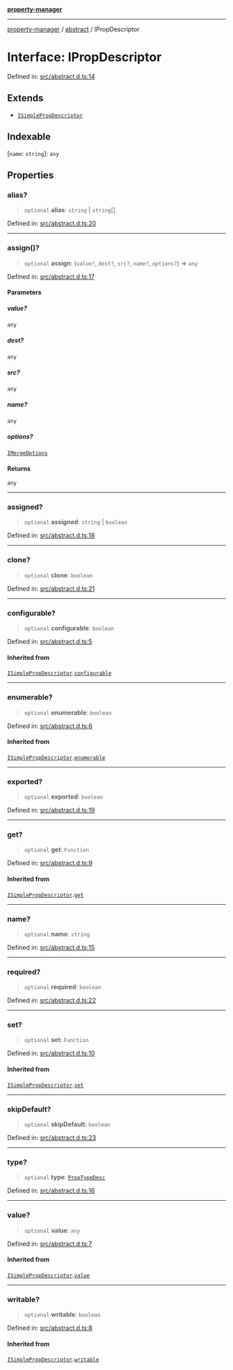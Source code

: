 [**property-manager**](../../README.md)

***

[property-manager](../../modules.md) / [abstract](../README.md) / IPropDescriptor

# Interface: IPropDescriptor

Defined in: [src/abstract.d.ts:14](https://github.com/snowyu/property-manager.js/blob/2b37d0c5958df603b1f7a346809647025321a3c0/src/abstract.d.ts#L14)

## Extends

- [`ISimplePropDescriptor`](ISimplePropDescriptor.md)

## Indexable

\[`name`: `string`\]: `any`

## Properties

### alias?

> `optional` **alias**: `string` \| `string`[]

Defined in: [src/abstract.d.ts:20](https://github.com/snowyu/property-manager.js/blob/2b37d0c5958df603b1f7a346809647025321a3c0/src/abstract.d.ts#L20)

***

### assign()?

> `optional` **assign**: (`value?`, `dest?`, `src?`, `name?`, `options?`) => `any`

Defined in: [src/abstract.d.ts:17](https://github.com/snowyu/property-manager.js/blob/2b37d0c5958df603b1f7a346809647025321a3c0/src/abstract.d.ts#L17)

#### Parameters

##### value?

`any`

##### dest?

`any`

##### src?

`any`

##### name?

`any`

##### options?

[`IMergeOptions`](IMergeOptions.md)

#### Returns

`any`

***

### assigned?

> `optional` **assigned**: `string` \| `boolean`

Defined in: [src/abstract.d.ts:18](https://github.com/snowyu/property-manager.js/blob/2b37d0c5958df603b1f7a346809647025321a3c0/src/abstract.d.ts#L18)

***

### clone?

> `optional` **clone**: `boolean`

Defined in: [src/abstract.d.ts:21](https://github.com/snowyu/property-manager.js/blob/2b37d0c5958df603b1f7a346809647025321a3c0/src/abstract.d.ts#L21)

***

### configurable?

> `optional` **configurable**: `boolean`

Defined in: [src/abstract.d.ts:5](https://github.com/snowyu/property-manager.js/blob/2b37d0c5958df603b1f7a346809647025321a3c0/src/abstract.d.ts#L5)

#### Inherited from

[`ISimplePropDescriptor`](ISimplePropDescriptor.md).[`configurable`](ISimplePropDescriptor.md#configurable)

***

### enumerable?

> `optional` **enumerable**: `boolean`

Defined in: [src/abstract.d.ts:6](https://github.com/snowyu/property-manager.js/blob/2b37d0c5958df603b1f7a346809647025321a3c0/src/abstract.d.ts#L6)

#### Inherited from

[`ISimplePropDescriptor`](ISimplePropDescriptor.md).[`enumerable`](ISimplePropDescriptor.md#enumerable)

***

### exported?

> `optional` **exported**: `boolean`

Defined in: [src/abstract.d.ts:19](https://github.com/snowyu/property-manager.js/blob/2b37d0c5958df603b1f7a346809647025321a3c0/src/abstract.d.ts#L19)

***

### get?

> `optional` **get**: `Function`

Defined in: [src/abstract.d.ts:9](https://github.com/snowyu/property-manager.js/blob/2b37d0c5958df603b1f7a346809647025321a3c0/src/abstract.d.ts#L9)

#### Inherited from

[`ISimplePropDescriptor`](ISimplePropDescriptor.md).[`get`](ISimplePropDescriptor.md#get)

***

### name?

> `optional` **name**: `string`

Defined in: [src/abstract.d.ts:15](https://github.com/snowyu/property-manager.js/blob/2b37d0c5958df603b1f7a346809647025321a3c0/src/abstract.d.ts#L15)

***

### required?

> `optional` **required**: `boolean`

Defined in: [src/abstract.d.ts:22](https://github.com/snowyu/property-manager.js/blob/2b37d0c5958df603b1f7a346809647025321a3c0/src/abstract.d.ts#L22)

***

### set?

> `optional` **set**: `Function`

Defined in: [src/abstract.d.ts:10](https://github.com/snowyu/property-manager.js/blob/2b37d0c5958df603b1f7a346809647025321a3c0/src/abstract.d.ts#L10)

#### Inherited from

[`ISimplePropDescriptor`](ISimplePropDescriptor.md).[`set`](ISimplePropDescriptor.md#set)

***

### skipDefault?

> `optional` **skipDefault**: `boolean`

Defined in: [src/abstract.d.ts:23](https://github.com/snowyu/property-manager.js/blob/2b37d0c5958df603b1f7a346809647025321a3c0/src/abstract.d.ts#L23)

***

### type?

> `optional` **type**: [`PropTypeDesc`](../type-aliases/PropTypeDesc.md)

Defined in: [src/abstract.d.ts:16](https://github.com/snowyu/property-manager.js/blob/2b37d0c5958df603b1f7a346809647025321a3c0/src/abstract.d.ts#L16)

***

### value?

> `optional` **value**: `any`

Defined in: [src/abstract.d.ts:7](https://github.com/snowyu/property-manager.js/blob/2b37d0c5958df603b1f7a346809647025321a3c0/src/abstract.d.ts#L7)

#### Inherited from

[`ISimplePropDescriptor`](ISimplePropDescriptor.md).[`value`](ISimplePropDescriptor.md#value)

***

### writable?

> `optional` **writable**: `boolean`

Defined in: [src/abstract.d.ts:8](https://github.com/snowyu/property-manager.js/blob/2b37d0c5958df603b1f7a346809647025321a3c0/src/abstract.d.ts#L8)

#### Inherited from

[`ISimplePropDescriptor`](ISimplePropDescriptor.md).[`writable`](ISimplePropDescriptor.md#writable)
